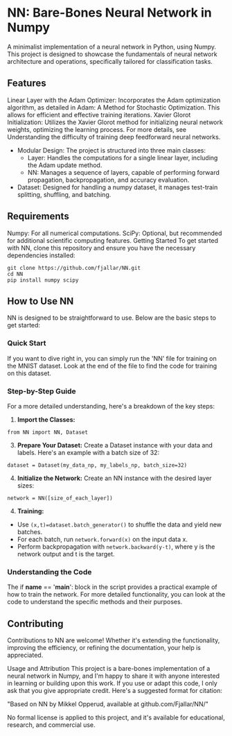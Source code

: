 # NN: Bare-Bones Neural Network in Numpy
A minimalist implementation of a neural network in Python, using Numpy. This project is designed to showcase the fundamentals of neural network architecture and operations, specifically tailored for classification tasks.

## Features
Linear Layer with the Adam Optimizer: Incorporates the Adam optimization algorithm, as detailed in Adam: A Method for Stochastic Optimization. This allows for efficient and effective training iterations.
Xavier Glorot Initialization: Utilizes the Xavier Glorot method for initializing neural network weights, optimizing the learning process. For more details, see Understanding the difficulty of training deep feedforward neural networks.
* Modular Design: The project is structured into three main classes:
  * Layer: Handles the computations for a single linear layer, including the Adam update method.
  * NN: Manages a sequence of layers, capable of performing forward propagation, backpropagation, and accuracy evaluation.
 * Dataset: Designed for handling a numpy dataset, it manages test-train splitting, shuffling, and batching.

## Requirements
Numpy: For all numerical computations.
SciPy: Optional, but recommended for additional scientific computing features.
Getting Started
To get started with NN, clone this repository and ensure you have the necessary dependencies installed:
```
git clone https://github.com/fjallar/NN.git
cd NN
pip install numpy scipy
```


## How to Use NN
NN is designed to be straightforward to use. Below are the basic steps to get started:

### Quick Start
If you want to dive right in, you can simply run the 'NN' file for training on the MNIST dataset. Look at the end of the file to find the code for training on this dataset. 

### Step-by-Step Guide
For a more detailed understanding, here's a breakdown of the key steps:

1. **Import the Classes:**
```
from NN import NN, Dataset
```

3. **Prepare Your Dataset:**
Create a Dataset instance with your data and labels. Here's an example with a batch size of 32:
```
dataset = Dataset(my_data_np, my_labels_np, batch_size=32)
```

4. **Initialize the Network:**
Create an NN instance with the desired layer sizes:
```
network = NN([size_of_each_layer])
```

4. **Training:**
* Use `(x,t)=dataset.batch_generator()` to shuffle the data and yield new batches.
* For each batch, run `network.forward(x)` on the input data x.
* Perform backpropagation with `network.backward(y-t)`, where y is the network output and t is the target.

### Understanding the Code
The if __name__ == '__main__': block in the script provides a practical example of how to train the network. For more detailed functionality, you can look at the code to understand the specific methods and their purposes.


## Contributing
Contributions to NN are welcome! Whether it's extending the functionality, improving the efficiency, or refining the documentation, your help is appreciated.

Usage and Attribution
This project is a bare-bones implementation of a neural network in Numpy, and I'm happy to share it with anyone interested in learning or building upon this work. If you use or adapt this code, I only ask that you give appropriate credit. Here's a suggested format for citation:

"Based on NN by Mikkel Opperud, available at github.com/Fjallar/NN/"

No formal license is applied to this project, and it's available for educational, research, and commercial use.

